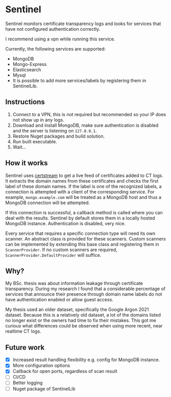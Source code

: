 ﻿# Sentinel
Sentinel monitors certificate transparency logs and looks for services that have not configured authentication correctly.

I recommend using a vpn while running this service.

Currently, the following services are supported:
- MongoDB
- Mongo-Express
- Elasticsearch
- Mysql
- It is possible to add more services/labels by registering them in SentinelLib.

## Instructions
1. Connect to a VPN, this is not required but recommended so your IP does not show up in any logs.
2. Download and install MongoDB, make sure authentication is disabled and the server is listening on `127.0.0.1`.
3. Restore Nuget packages and build solution.
4. Run built executable.
5. Wait...

## How it works
Sentinel uses [certstream](https://certstream.calidog.io) to get a live feed of certificates added to CT logs. It extracts the domain names from these certificates and checks the first label of these domain names.
If the label is one of the recognized labels, a connection is attempted with a client of the corresponding service.
For example, `mongo.example.com` will be treated as a MongoDB host and thus a MongoDB connection will be attempted.

If this connection is successful, a callback method is called where you can deal with the results. 
Sentinel by default stores them in a locally hosted MongoDB instance. Authentication is disabled, very nice.

Every service that requires a specific connection type will need its own scanner. 
An abstract class is provided for these scanners. Custom scanners can be implemented by extending this base class and registering them in `ScannerProvider`. 
If no custom scanners are required, `ScannerProvider.DefaultProvider` will suffice.

## Why?
My BSc. thesis was about information leakage through certificate transparency. 
During my research I found that a considerable percentage of services that announce their presence through domain name labels do not have authentication enabled or allow guest access.

My thesis used an older dataset, specifically the Google Argon 2021 dataset. 
Because this is a relatively old dataset, a lot of the domains listed no longer exist or the owners had time to fix their mistakes. 
This got me curious what differences could be observed when using more recent, near realtime CT logs.

## Future work
- [x] Increased result handling flexibility e.g. config for MongoDB instance.
- [x] More configuration options 
- [x] Callback for open ports, regardless of scan result
- [ ] CI/CD
- [ ] Better logging
- [ ] Nuget package of SentinelLib